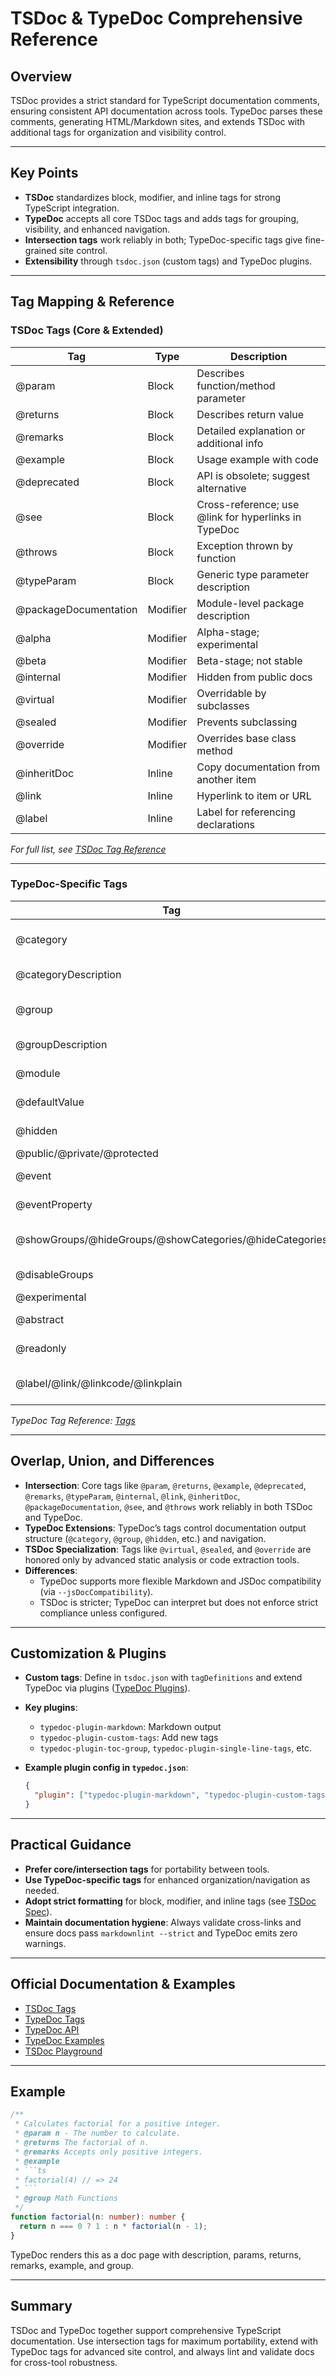 # TSDoc & TypeDoc Comprehensive Reference

## Overview

TSDoc provides a strict standard for TypeScript documentation comments, ensuring consistent API documentation across tools. TypeDoc parses these comments, generating HTML/Markdown sites, and extends TSDoc with additional tags for organization and visibility control.

---

## Key Points

- **TSDoc** standardizes block, modifier, and inline tags for strong TypeScript integration.
- **TypeDoc** accepts all core TSDoc tags and adds tags for grouping, visibility, and enhanced navigation.
- **Intersection tags** work reliably in both; TypeDoc-specific tags give fine-grained site control.
- **Extensibility** through `tsdoc.json` (custom tags) and TypeDoc plugins.

---

## Tag Mapping & Reference

### TSDoc Tags (Core & Extended)

| Tag                   | Type     | Description                                          |
| --------------------- | -------- | ---------------------------------------------------- |
| @param                | Block    | Describes function/method parameter                  |
| @returns              | Block    | Describes return value                               |
| @remarks              | Block    | Detailed explanation or additional info              |
| @example              | Block    | Usage example with code                              |
| @deprecated           | Block    | API is obsolete; suggest alternative                 |
| @see                  | Block    | Cross-reference; use @link for hyperlinks in TypeDoc |
| @throws               | Block    | Exception thrown by function                         |
| @typeParam            | Block    | Generic type parameter description                   |
| @packageDocumentation | Modifier | Module-level package description                     |
| @alpha                | Modifier | Alpha-stage; experimental                            |
| @beta                 | Modifier | Beta-stage; not stable                               |
| @internal             | Modifier | Hidden from public docs                              |
| @virtual              | Modifier | Overridable by subclasses                            |
| @sealed               | Modifier | Prevents subclassing                                 |
| @override             | Modifier | Overrides base class method                          |
| @inheritDoc           | Inline   | Copy documentation from another item                 |
| @link                 | Inline   | Hyperlink to item or URL                             |
| @label                | Inline   | Label for referencing declarations                   |

_For full list, see [TSDoc Tag Reference](https://tsdoc.org/pages/tags/)_

---

### TypeDoc-Specific Tags

| Tag                                                     | Type     | Description                                    |
| ------------------------------------------------------- | -------- | ---------------------------------------------- |
| @category                                               | Block    | Group under a custom header in docs navigation |
| @categoryDescription                                    | Block    | Textual description of a category              |
| @group                                                  | Block    | Group under a custom section in docs           |
| @groupDescription                                       | Block    | Description of a group                         |
| @module                                                 | Block    | File-level comment (legacy/compatibility)      |
| @defaultValue                                           | Block    | Specifies a default value                      |
| @hidden                                                 | Modifier | Exclude from documentation                     |
| @public/@private/@protected                             | Modifier | Visibility control                             |
| @event                                                  | Modifier | Mark as part of "Events" group                 |
| @eventProperty                                          | Modifier | Property returns an event object               |
| @showGroups/@hideGroups/@showCategories/@hideCategories | Modifier | Control grouping/category display in output    |
| @disableGroups                                          | Modifier | Disables grouping for this scope               |
| @experimental                                           | Modifier | Synonym for beta                               |
| @abstract                                               | Modifier | Indicates abstract member                      |
| @readonly                                               | Modifier | Indicates readonly property                    |
| @label/@link/@linkcode/@linkplain                       | Inline   | Linking, referencing, and labeling within docs |

_TypeDoc Tag Reference: [Tags](https://typedoc.org/documents/Tags.html)_

---

## Overlap, Union, and Differences

- **Intersection**: Core tags like `@param`, `@returns`, `@example`, `@deprecated`, `@remarks`, `@typeParam`, `@internal`, `@link`, `@inheritDoc`, `@packageDocumentation`, `@see`, and `@throws` work reliably in both TSDoc and TypeDoc.
- **TypeDoc Extensions**: TypeDoc’s tags control documentation output structure (`@category`, `@group`, `@hidden`, etc.) and navigation.
- **TSDoc Specialization**: Tags like `@virtual`, `@sealed`, and `@override` are honored only by advanced static analysis or code extraction tools.
- **Differences**:
  - TypeDoc supports more flexible Markdown and JSDoc compatibility (via `--jsDocCompatibility`).
  - TSDoc is stricter; TypeDoc can interpret but does not enforce strict compliance unless configured.

---

## Customization & Plugins

- **Custom tags**: Define in `tsdoc.json` with `tagDefinitions` and extend TypeDoc via plugins ([TypeDoc Plugins](https://typedoc.org/guides/plugins/)).
- **Key plugins**:
  - `typedoc-plugin-markdown`: Markdown output
  - `typedoc-plugin-custom-tags`: Add new tags
  - `typedoc-plugin-toc-group`, `typedoc-plugin-single-line-tags`, etc.

- **Example plugin config in `typedoc.json`**:

  ```json
  {
    "plugin": ["typedoc-plugin-markdown", "typedoc-plugin-custom-tags"]
  }
  ```

---

## Practical Guidance

- **Prefer core/intersection tags** for portability between tools.
- **Use TypeDoc-specific tags** for enhanced organization/navigation as needed.
- **Adopt strict formatting** for block, modifier, and inline tags (see [TSDoc Spec](https://tsdoc.org/pages/spec/tag_kinds/)).
- **Maintain documentation hygiene**: Always validate cross-links and ensure docs pass `markdownlint --strict` and TypeDoc emits zero warnings.

---

## Official Documentation & Examples

- [TSDoc Tags](https://tsdoc.org/pages/tags/)
- [TypeDoc Tags](https://typedoc.org/documents/Tags.html)
- [TypeDoc API](https://typedoc.org/api/index.html)
- [TypeDoc Examples](https://typedoc.org/example/index.html)
- [TSDoc Playground](https://microsoft.github.io/tsdoc/)

---

## Example

````ts
/**
 * Calculates factorial for a positive integer.
 * @param n - The number to calculate.
 * @returns The factorial of n.
 * @remarks Accepts only positive integers.
 * @example
 * ```ts
 * factorial(4) // => 24
 * ```
 * @group Math Functions
 */
function factorial(n: number): number {
  return n === 0 ? 1 : n * factorial(n - 1);
}
````

TypeDoc renders this as a doc page with description, params, returns, remarks, example, and group.

---

## Summary

TSDoc and TypeDoc together support comprehensive TypeScript documentation. Use intersection tags for maximum portability, extend with TypeDoc tags for advanced site control, and always lint and validate docs for cross-tool robustness.
